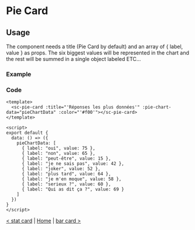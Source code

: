# Pie Card

## Usage

The component needs a title (Pie Card by default) and an array of { label, value } as props.
The six biggest values will be represented in the chart and the rest will be summed in a single object labeled ETC...

### Example
### Code
```vue
<template>
  <sc-pie-card :title="'Réponses les plus données'" :pie-chart-data="pieChartData" :color="'#f00'"></sc-pie-card>
</template>

<script>
export default {
  data: () => ({
    pieChartData: [
      { label: "oui", value: 75 },
      { label: "non", value: 65 },
      { label: "peut-être", value: 15 },
      { label: "je ne sais pas", value: 42 },
      { label: "joker", value: 52 },
      { label: "plus tard", value: 64 },
      { label: "je m'en moque", value: 58 },
      { label: "serieux ?", value: 60 },
      { label: "Qui as dit ça ?", value: 69 }
    ]
  })
}
</script>
```

[< stat card](stad-card.md) | [Home](documentation.md) | [bar card >](bar-card.md)